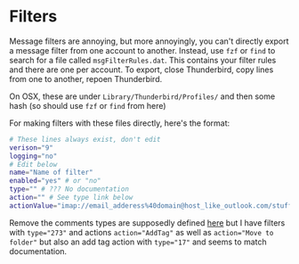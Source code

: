 # Filters
Message filters are annoying, but more annoyingly, you can't directly export a
message filter from one account to another.
Instead, use `fzf` or `find` to search for a file called `msgFilterRules.dat`.
This contains your filter rules and there are one per account.
To export, close Thunderbird, copy lines from one to another, repoen
Thunderbird. 

On OSX, these are under `Library/Thunderbird/Profiles/` and then some hash (so
should use `fzf` or `find` from here)

For making filters with these files directly, here's the format:
```bash
# These lines always exist, don't edit
verison="9"
logging="no"
# Edit below
name="Name of filter"
enabled="yes" # or "no"
type="" # ??? No documentation
action="" # See type link below
actionValue="imap://email_adderess%40domain@host_like_outlook.com/stuff..."
```
Remove the comments
types are supposedly defined
[here](https://searchfox.org/comm-central/source/mailnews/search/public/nsMsgFilterCore.idl)
but I have filters with `type="273"` and actions `action="AddTag"` as well as
`action="Move to folder"` but also an add tag action with `type="17"` and seems
to match documentation.
